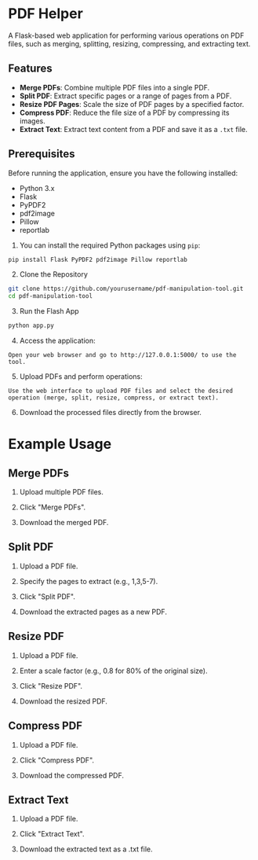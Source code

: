 # PDF Helper

A Flask-based web application for performing various operations on PDF files, such as merging, splitting, resizing, compressing, and extracting text.

## Features

- **Merge PDFs**: Combine multiple PDF files into a single PDF.
- **Split PDF**: Extract specific pages or a range of pages from a PDF.
- **Resize PDF Pages**: Scale the size of PDF pages by a specified factor.
- **Compress PDF**: Reduce the file size of a PDF by compressing its images.
- **Extract Text**: Extract text content from a PDF and save it as a `.txt` file.

## Prerequisites

Before running the application, ensure you have the following installed:

- Python 3.x
- Flask
- PyPDF2
- pdf2image
- Pillow
- reportlab

1. You can install the required Python packages using `pip`:

```bash
pip install Flask PyPDF2 pdf2image Pillow reportlab
```

2. Clone the Repository 

```bash
git clone https://github.com/yourusername/pdf-manipulation-tool.git
cd pdf-manipulation-tool
```

3. Run the Flash App

```bash
python app.py
```

4. Access the application:
```
Open your web browser and go to http://127.0.0.1:5000/ to use the tool. 
```
5. Upload PDFs and perform operations:

```
Use the web interface to upload PDF files and select the desired operation (merge, split, resize, compress, or extract text).
```
6. Download the processed files directly from the browser.


# Example Usage
## Merge PDFs
1. Upload multiple PDF files.

2. Click "Merge PDFs".

3. Download the merged PDF.

## Split PDF
1. Upload a PDF file.

2. Specify the pages to extract (e.g., 1,3,5-7).

3. Click "Split PDF".

4. Download the extracted pages as a new PDF.

## Resize PDF
1. Upload a PDF file.

2. Enter a scale factor (e.g., 0.8 for 80% of the original size).

3. Click "Resize PDF".

4. Download the resized PDF.

## Compress PDF
1. Upload a PDF file.

2. Click "Compress PDF".

3. Download the compressed PDF.

## Extract Text
1. Upload a PDF file.

2. Click "Extract Text".

3. Download the extracted text as a .txt file.